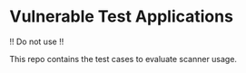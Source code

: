 # Vulnerable Test Applications

!! Do not use !! 

This repo contains the test cases to evaluate scanner usage.


